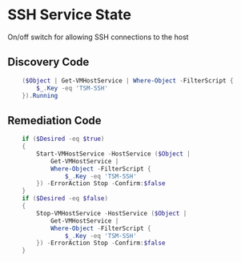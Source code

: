 # SSH Service State
On/off switch for allowing SSH connections to the host
## Discovery Code
```powershell
    ($Object | Get-VMHostService | Where-Object -FilterScript {
        $_.Key -eq 'TSM-SSH'
    }).Running
```

## Remediation Code
```powershell
    if ($Desired -eq $true) 
    {
        Start-VMHostService -HostService ($Object |
            Get-VMHostService |
            Where-Object -FilterScript {
                $_.Key -eq 'TSM-SSH'
        }) -ErrorAction Stop -Confirm:$false
    }
    if ($Desired -eq $false) 
    {
        Stop-VMHostService -HostService ($Object |
            Get-VMHostService |
            Where-Object -FilterScript {
                $_.Key -eq 'TSM-SSH'
        }) -ErrorAction Stop -Confirm:$false
    }
```
